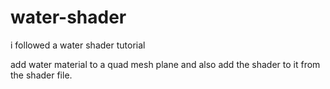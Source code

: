 # water-shader
i followed a water shader tutorial

add water material to a quad mesh plane and also add the shader to it from the shader file.

